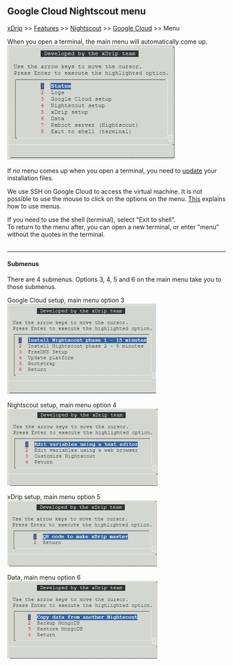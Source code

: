 ## Google Cloud Nightscout menu
[xDrip](../../README.md) >> [Features](../Features_page.md) >> [Nightscout](../Nightscout_page.md) >> [Google Cloud](./GoogleCloud.md) >> Menu  
  
When you open a terminal, the main menu will automatically come up.  
![](./images/Menu.png)  
  
If no menu comes up when you open a terminal, you need to [update](./NS_SyncExecutables.md) your installation files.  
  
We use SSH on Google Cloud to access the virtual machine.  It is not possible to use the mouse to click on the options on the menu.  [This](./HowToMenu.md) explains how to use menus.  
  
If you need to use the shell (terminal), select "Exit to shell".  
To return to the menu after, you can open a new terminal, or enter "menu" without the quotes in the terminal.  
<br/>  
  
---  
  
#### **Submenus**
There are 4 submenus.  Options 3, 4, 5 and 6 on the main menu take you to those submenus.  
  
Google Cloud setup, main menu option 3  
![](./images/GCS_submenu.png)  
  
Nightscout setup, main menu option 4  
![](./images/NSS_submenu.png)   
  
xDrip setup, main menu option 5  
![](./images/xDS_submenu.png)  
  
Data, main menu option 6  
![](./images/D_submenu.png)  
  
  
